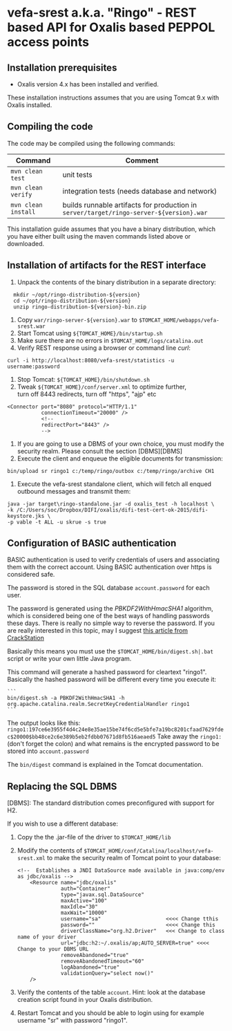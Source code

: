 # vefa-srest a.k.a. "Ringo" - REST based API for Oxalis based PEPPOL access points

## Installation prerequisites

 - Oxalis version 4.x has been installed and verified.

These installation instructions assumes that you are using Tomcat 9.x with Oxalis installed. 

## Compiling the code

The code may be compiled using the following commands:

Command                     | Comment
--------------------------- | ---------------------------
`mvn clean test`            | unit tests
`mvn clean verify`          | integration tests (needs database and network)
`mvn clean install`  | builds runnable artifacts for production in `server/target/ringo-server-${version}.war`

This installation guide assumes that you have a binary distribution, which you have either 
built using the maven commands listed above or downloaded. 


## Installation of artifacts for the REST interface

1. Unpack the contents of the binary distribution in a separate directory:
  ```    
    mkdir ~/opt/ringo-distribution-${version}
    cd ~/opt/ringo-distribution-${version}
    unzip ringo-distribution-${version}-bin.zip 
  ```  
1. Copy `war/ringo-server-${version}.war` to `$TOMCAT_HOME/webapps/vefa-srest.war` 
1. Start Tomcat using `${TOMCAT_HOME}/bin/startup.sh`
1. Make sure there are no errors in `$TOMCAT_HOME/logs/catalina.out`
1. Verify REST response using a browser or command line _curl_:

  ```
  curl -i http://localhost:8080/vefa-srest/statistics -u username:password
  ```
  
1. Stop Tomcat: `${TOMCAT_HOME}/bin/shutdown.sh`
1. Tweak `${TOMCAT_HOME}/conf/server.xml` to optimize further,  
  turn off 8443 redirects, turn off "https", "ajp" etc
 ```
 <Connector port="8080" protocol="HTTP/1.1"
            connectionTimeout="20000" />
            <!--
            redirectPort="8443" />
            -->
 ```

1. If you are going to use a DBMS of your own choice, you must modify the security realm. 
   Please consult the section [DBMS][DBMS]
1. Execute the client and enqueue the eligible documents for transmission:

  ```
  bin/upload sr ringo1 c:/temp/ringo/outbox c:/temp/ringo/archive CH1
  ```

1. Execute the vefa-srest standalone client, which will fetch all enqued outbound messages
  and transmit them:
  
  ```
  java -jar target\ringo-standalone.jar -d oxalis_test -h localhost \
  -k /C:/Users/soc/Dropbox/DIFI/oxalis/difi-test-cert-ok-2015/difi-keystore.jks \
  -p vable -t ALL -u skrue -s true
  ```


## Configuration of BASIC authentication

BASIC authentication is used to verify credentials of users and associating them with
the correct account. Using BASIC authentication over https is considered safe.

The password is stored in the SQL database `account.password` for each user.

The password is generated using the _PBKDF2WithHmacSHA1_ algorithm, which is considered being
one of the best ways of handling passwords these days. There is really no simple way to reverse the
password. If you are really interested in this topic, may I suggest [this article from CrackStation](https://crackstation.net/hashing-security.htm)  

Basically this means you must use
the `$TOMCAT_HOME/bin/digest.sh|.bat` script or write your own little Java program.

This command will generate a hashed password for cleartext "ringo1". Basically the hashed password will
be different every time you execute it:

    ```
    bin/digest.sh -a PBKDF2WithHmacSHA1 -h org.apache.catalina.realm.SecretKeyCredentialHandler ringo1
    ```

The output looks like this:
    ```
    ringo1:197ce6e3955f4d4c24e8e35ae15be74f6cd5e5bfe7a19bc8201cfaad7629fdec$20000$bb48ce2c6e389b5eb2fdbb07671d8fb516aeaed5
    ```
Take away the `ringo1:` (don't forget the colon) and what remains is the encrypted password to be stored into 
`account.password`
    
The `bin/digest` command is explained in the Tomcat documentation.   

## Replacing the SQL DBMS

[DBMS]: The standard distribution comes preconfigured with support for H2.

If you wish to use a different database:

 1. Copy the the .jar-file of the driver to `$TOMCAT_HOME/lib`
 1. Modify the contents of `$TOMCAT_HOME/conf/Catalina/localhost/vefa-srest.xml` to make the security realm of Tomcat point to your database:
    
    ```
    <!--  Establishes a JNDI DataSource made available in java:comp/env as jdbc/oxalis -->
        <Resource name="jdbc/oxalis"
                  auth="Container"
                  type="javax.sql.DataSource"
                  maxActive="100"
                  maxIdle="30"
                  maxWait="10000"
                  username="sa"                     <<<< Change tthis
                  password=""                       <<<< Change this
                  driverClassName="org.h2.Driver"   <<< Change to class name of your driver
                  url="jdbc:h2:~/.oxalis/ap;AUTO_SERVER=true" <<<< Change to your DBMS URL
                  removeAbandoned="true"
                  removeAbandonedTimeout="60"
                  logAbandoned="true"
                  validationQuery="select now()"
        />
    ```
    
 1. Verify the contents of the table `account`. Hint: look at the database creation script found in your Oxalis distribution.
 1. Restart Tomcat and you should be able to login using for example username "sr" with password "ringo1".
  